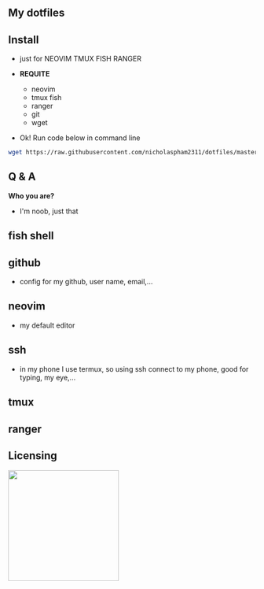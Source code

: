 My dotfiles
------

Install
------

* just for NEOVIM TMUX FISH RANGER
* **REQUITE**
	* neovim
	* tmux fish
	* ranger
	* git
	* wget

* Ok! Run code below in command line

```bash
wget https://raw.githubusercontent.com/nicholaspham2311/dotfiles/master/install.bash \ bash install.bash ; rm install.bash
```

 Q & A
------

**Who you are?**
* I'm noob, just that

fish shell
------

github
------

* config for my github, user name, email,...  

neovim
------

* my default editor

ssh
------

* in my phone I use termux, so using ssh connect to my phone, good for typing, my eye,...

tmux
------

ranger
------

Licensing
------

<img src="https://cdn-images-1.medium.com/max/1600/1*C87EjxGeMPrkTuVRVWVg4w.png" width="225"></img>
